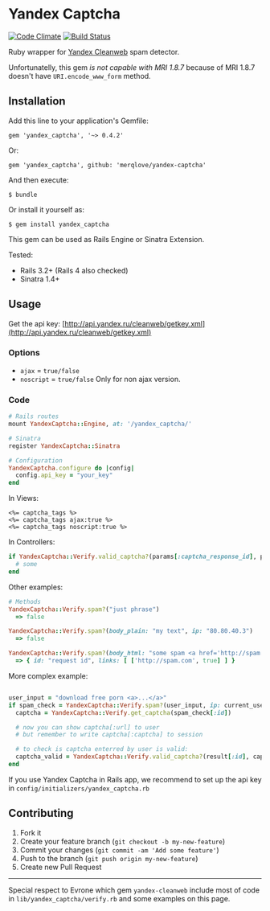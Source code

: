 # Yandex Captcha

[![Code Climate](https://codeclimate.com/github/merqlove/yandex-captcha.png)](https://codeclimate.com/github/merqlove/yandex-captcha)
[![Build Status](https://travis-ci.org/merqlove/yandex-captcha.svg)](https://travis-ci.org/merqlove/yandex-captcha)

Ruby wrapper for [Yandex Cleanweb](http://api.yandex.ru/cleanweb/) spam detector.

Unfortunatelly, this gem *is not capable with MRI 1.8.7* because of MRI 1.8.7 doesn't have `URI.encode_www_form` method.

## Installation

Add this line to your application's Gemfile:

    gem 'yandex_captcha', '~> 0.4.2'

Or:    

    gem 'yandex_captcha', github: 'merqlove/yandex-captcha'

And then execute:

    $ bundle

Or install it yourself as:

    $ gem install yandex_captcha

This gem can be used as Rails Engine or Sinatra Extension.

Tested:
- Rails 3.2+ (Rails 4 also checked)
- Sinatra 1.4+

## Usage

Get the api key: [http://api.yandex.ru/cleanweb/getkey.xml](http://api.yandex.ru/cleanweb/getkey.xml)

### Options

- `ajax` = `true/false`
- `noscript` = `true/false` Only for non ajax version.

### Code

```ruby
# Rails routes
mount YandexCaptcha::Engine, at: '/yandex_captcha/'

# Sinatra
register YandexCaptcha::Sinatra

# Configuration
YandexCaptcha.configure do |config|
  config.api_key = "your_key"
end
```

In Views:

```erb
<%= captcha_tags %>
<%= captcha_tags ajax:true %>
<%= captcha_tags noscript:true %>
```

In Controllers:

```ruby
if YandexCaptcha::Verify.valid_captcha?(params[:captcha_response_id], params[:captcha_response_field])
  # some
end
```

Other examples:

```ruby
# Methods
YandexCaptcha::Verify.spam?("just phrase")
  => false

YandexCaptcha::Verify.spam?(body_plain: "my text", ip: "80.80.40.3")
  => false

YandexCaptcha::Verify.spam?(body_html: "some spam <a href='http://spam.com'>spam link</a>")
  => { id: "request id", links: [ ['http://spam.com', true] ] }
```

More complex example:

```ruby

user_input = "download free porn <a>...</a>"
if spam_check = YandexCaptcha::Verify.spam?(user_input, ip: current_user.ip)
  captcha = YandexCaptcha::Verify.get_captcha(spam_check[:id])

  # now you can show captcha[:url] to user
  # but remember to write captcha[:captcha] to session

  # to check is captcha enterred by user is valid:
  captcha_valid = YandexCaptcha::Verify.valid_captcha?(result[:id], captcha[:captcha], user_captcha)
end
```

If you use Yandex Captcha in Rails app, we recommend to set up the api key in `config/initializers/yandex_captcha.rb`

## Contributing

1. Fork it
2. Create your feature branch (`git checkout -b my-new-feature`)
3. Commit your changes (`git commit -am 'Add some feature'`)
4. Push to the branch (`git push origin my-new-feature`)
5. Create new Pull Request

---

Special respect to Evrone which gem `yandex-cleanweb` include most of code in `lib/yandex_captcha/verify.rb` and some examples on this page.